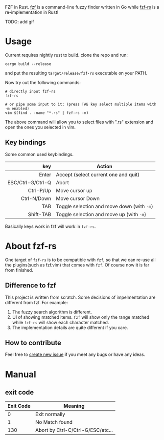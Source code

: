 FZF in Rust. [fzf](https://github.com/junegunn/fzf) is a command-line fuzzy finder written in Go while [fzf-rs](https://github.com/lotabout/fzf-rs) is a re-implementation in Rust!

TODO: add gif

# Usage

Current requires nightly rust to build. clone the repo and run:

```
cargo build --release
```

and put the resulting `target/release/fzf-rs` executable on your PATH.

Now try out the following commands:

```
# directly input fzf-rs
fzf-rs

# or pipe some input to it: (press TAB key select multiple items with -m enabled)
vim $(find . -name "*.rs" | fzf-rs -m)
```
The above command will allow you to select files with ".rs" extension and open
the ones you selected in vim.

## Key bindings

Some common used keybindings.

| key | Action |
|---:|---|
| Enter | Accept (select current one and quit)  |
| ESC/Ctrl-G/Ctrl-Q | Abort|
| Ctrl-P/Up | Move cursor up|
| Ctrl-N/Down | Move cursor Down|
| TAB | Toggle selection and move down (with `-m`)|
| Shift-TAB | Toggle selection and move up (with `-m`)|

Basically keys work in fzf will work in `fzf-rs`.

# About fzf-rs

One target of `fzf-rs` is to be compatible with `fzf`, so that we can re-use
all the plugins(such as fzf.vim) that comes with `fzf`. Of course now it is
far from finished.

## Difference to fzf

This project is written from scratch. Some decisions of impelmentation are
different from fzf. For example:

1. The fuzzy search algorithm is different.
2. UI of showing matched items. `fzf` will show only the range matched while
   `fzf-rs` will show each character matched.
3. The implementation details are quite different if you care.

## How to contribute

Feel free to [create new
issue](https://github.com/lotabout/fzf-rs/issues/new) if you meet any bugs
or have any ideas.

# Manual

## exit code

| Exit Code | Meaning |
|---|---|
| 0 | Exit normally |
| 1 | No Match found |
| 130 | Abort by Ctrl-C/Ctrl-G/ESC/etc... |

